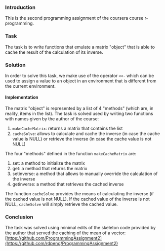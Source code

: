 ### Introduction

This is the second programming assignment of the coursera course 
r-programming.

### Task
The task is to write functions that emulate a matrix "object" that is 
able to cache the result of the calculation of its inverse.

### Solution
In order to solve this task, we make use of the operator  `<<-` 
which can be used to assign a value to an object in an environment 
that is different from the current environment. 

#### Implementation
The matrix "object" is represented by a list of 4 "methods" (which are, 
in reality, items in the list). 
The task is solved used by writing two functions with names given by the 
author of the course:  
1. `makeCacheMatrix`: returns a matrix that contains the list
1. `cacheSolve`: allows to calculate and cache the inverse 
    (in case the cache value is NULL) or retrieve the inverse 
    (in case the cache value is not NULL)

The four "methods" defined in the function `makeCacheMatrix` are:
1. set: a method to initialize the matrix
1. get: a method that returns the matrix
1. setinverse: a method that allows to manually override the calculation of the 
    inverse
1. getinverse: a method that retrieves the cached inverse 

The function `cacheSolve` provides the means of calculating the inverse 
(if the cached value is not NULL). If the cached value of the inverse is not NULL,
`cacheSolve` will simply retrieve the cached value.

### Conclusion
The task was solved using minimal edits of the skeleton code provided by the 
author that served the caching of the mean of a vector: 
[https://github.com/ProgrammingAssignment2](https://github.com/rdpeng/ProgrammingAssignment2)


